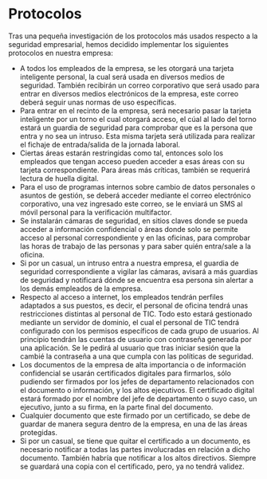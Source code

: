 # Protocolos

Tras una pequeña investigación de los protocolos más usados respecto a la seguridad empresarial, hemos decidido implementar los siguientes protocolos en nuestra empresa:

- A todos los empleados de la empresa, se les otorgará una tarjeta inteligente personal, la cual será usada en diversos medios de seguridad. También recibirán un correo corporativo que será usado para entrar en diversos medios electrónicos de la empresa, este correo deberá seguir unas normas de uso específicas.
- Para entrar en el recinto de la empresa, será necesario pasar la tarjeta inteligente por un torno el cual otorgará acceso, el cúal al lado del torno estará un guardia de seguridad para comprobar que es la persona que entra y no sea un intruso. Esta misma tarjeta será utilizada para realizar el fichaje de entrada/salida de la jornada laboral.
- Ciertas áreas estarán restringidas como tal, entonces solo los empleados que tengan acceso pueden acceder a esas áreas con su tarjeta correspondiente. Para áreas más críticas, también se requerirá lectura de huella digital.
- Para el uso de programas internos sobre cambio de datos personales o asuntos de gestión, se deberá acceder mediante el correo electrónico corporativo, una vez ingresado este correo, se le enviará un SMS al móvil personal para la verificación multifactor.
- Se instalarán cámaras de seguridad, en sitios claves donde se pueda acceder a información confidencial o áreas donde solo se permite acceso al personal correspondiente y en las oficinas, para comprobar las horas de trabajo de las personas y para saber quién entra/sale a la oficina.
- Si por un casual, un intruso entra a nuestra empresa, el guardia de seguridad correspondiente a vigilar las cámaras, avisará a más guardias de seguridad y notificará dónde se encuentra esa persona sin alertar a los demás empleados de la empresa.
- Respecto al acceso a internet, los empleados tendrán perfiles adaptados a sus puestos, es decir, el personal de oficina tendrá unas restricciones distintas al personal de TIC. Todo esto estará gestionado mediante un servidor de dominio, el cual el personal de TIC tendrá configurado con los permisos específicos de cada grupo de usuarios. Al principio tendrán las cuentas de usuario con contraseña generada por una aplicación. Se le pedirá al usuario que tras iniciar sesión que la cambié la contraseña a una que cumpla con las políticas de seguridad.
- Los documentos de la empresa de alta importancia o de información confidencial se usarán certificados digitales para firmarlos, sólo pudiendo ser firmados por los jefes de departamento relacionados con el documento o información, y los altos ejecutivos. El certificado digital estará formado por el nombre del jefe de departamento o suyo caso, un ejecutivo, junto a su firma, en la parte final del documento.
- Cualquier documento que este firmado por un certificado, se debe de guardar de manera segura dentro de la empresa, en una de las áreas protegidas.
- Si por un casual, se tiene que quitar el certificado a un documento, es necesario notificar a todas las partes involucradas en relación a dicho documento. También habría que notificar a los altos directivos. Siempre se guardará una copia con el certificado, pero, ya no tendrá validez. 
